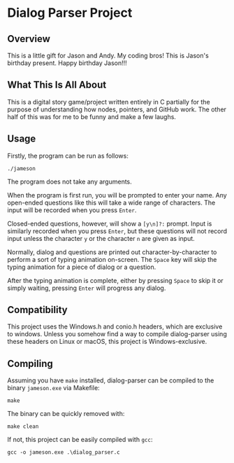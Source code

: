 # Dialog Parser Project

## Overview
This is a little gift for Jason and Andy.
My coding bros!
This is Jason's birthday present. Happy birthday Jason!!!

## What This Is All About
This is a digital story game/project written entirely in C partially for the purpose of understanding how nodes, pointers, and GitHub work.
The other half of this was for me to be funny and make a few laughs.

## Usage
Firstly, the program can be run as follows:
```
./jameson
```
The program does not take any arguments.

When the program is first run, you will be prompted to enter your name. Any open-ended questions like this will take a wide range of characters. The input will be recorded when you press `Enter`.

Closed-ended questions, however, will show a `[y\n]?:` prompt. Input is similarly recorded when you press `Enter`, but these questions will not record input unless the character `y` or the character `n` are given as input.

Normally, dialog and questions are printed out character-by-character to perform a sort of typing animation on-screen. The `Space` key will skip the typing animation for a piece of dialog or a question.

After the typing animation is complete, either by pressing `Space` to skip it or simply waiting, pressing `Enter` will progress any dialog.

## Compatibility
This project uses the Windows.h and conio.h headers, which are exclusive to windows. Unless you somehow find a way to compile dialog-parser using these headers on Linux or macOS, this project is Windows-exclusive.

## Compiling
Assuming you have `make` installed, dialog-parser can be compiled to the binary `jameson.exe` via Makefile:
```
make
```
The binary can be quickly removed with:
```
make clean
```

If not, this project can be easily compiled with `gcc`:
```
gcc -o jameson.exe .\dialog_parser.c
```